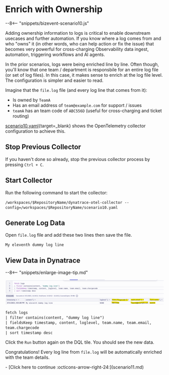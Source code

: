 # Enrich with Ownership

--8<-- "snippets/bizevent-scenario10.js"

Adding ownership information to logs is critical to enable downstream usecases and further automation. If you know where a log comes from and who "owns" it (in other words, who can help action or fix the issue) that becomes very powerful for cross-charging Observability data ingest, automation, triggering workflows and AI agents.

In the prior scenarios, logs were being enriched line by line. Often though, you'll know that one team / department is responsbile for an entire log file (or set of log files). In this case, it makes sense to enrich at the log file level. The configuration is simpler and easier to read.

Imagine that the `file.log` file (and every log line that comes from it):

* Is owned by `TeamA`
* Has an email address of `team@example.com` for support / issues
* `teamA` has an team code of `ABC556D` (useful for cross-charging and ticket routing)

[scenario10.yaml](https://github.com/Dynatrace/demo-opentelemetry-patterns/blob/main/scenario10.yaml){target=_blank} shows the OpenTelemetry collector configuration to achieve this.

## Stop Previous Collector

If you haven't done so already, stop the previous collector process by pressing `Ctrl + C`.

## Start Collector

Run the following command to start the collector:

``` { "name": "[background] run otel collector scenario 10" }
/workspaces/$RepositoryName/dynatrace-otel-collector --config=/workspaces/$RepositoryName/scenario10.yaml
```

## Generate Log Data

Open `file.log` file and add these two lines then save the file.

```
My eleventh dummy log line
```

## View Data in Dynatrace

--8<-- "snippets/enlarge-image-tip.md"

![scenario10 dynatrace results](images/scenario10-dql.png)


```
fetch logs
| filter contains(content, "dummy log line")
| fieldsKeep timestamp, content, loglevel, team.name, team.email, team.chargecode 
| sort timestamp desc
```

Click the `Run` button again on the DQL tile. You should see the new data.

Congratulations! Every log line from `file.log` will be automatically enriched with the team details.

<div class="grid cards" markdown>
- [Click here to continue :octicons-arrow-right-24:](scenario11.md)
</div>
